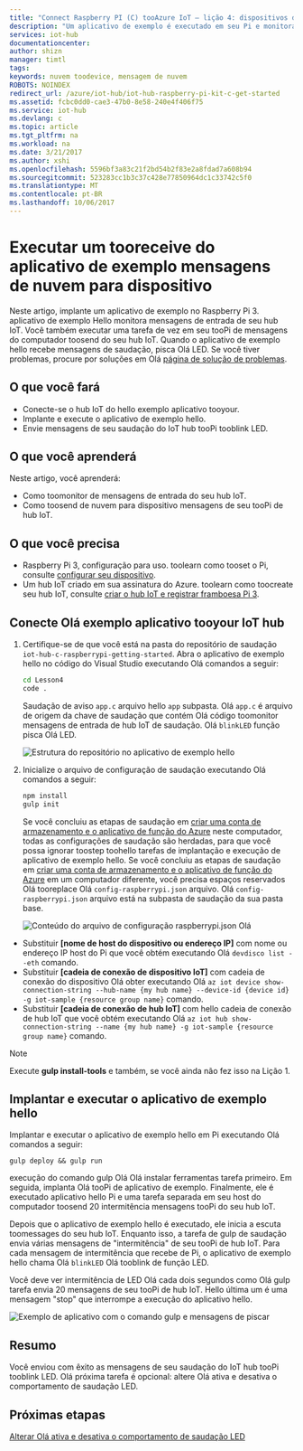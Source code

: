 ```yaml
---
title: "Connect Raspberry PI (C) tooAzure IoT – lição 4: dispositivos de nuvem | Microsoft Docs"
description: "Um aplicativo de exemplo é executado em seu Pi e monitora mensagens de entrada de seu Hub IoT. Uma nova tarefa gulp envia mensagens tooPi do seu Olá de tooblink de hub IoT LED."
services: iot-hub
documentationcenter: 
author: shizn
manager: timtl
tags: 
keywords: nuvem toodevice, mensagem de nuvem
ROBOTS: NOINDEX
redirect_url: /azure/iot-hub/iot-hub-raspberry-pi-kit-c-get-started
ms.assetid: fcbc0dd0-cae3-47b0-8e58-240e4f406f75
ms.service: iot-hub
ms.devlang: c
ms.topic: article
ms.tgt_pltfrm: na
ms.workload: na
ms.date: 3/21/2017
ms.author: xshi
ms.openlocfilehash: 5596bf3a83c21f2bd54b2f83e2a8fdad7a608b94
ms.sourcegitcommit: 523283cc1b3c37c428e77850964dc1c33742c5f0
ms.translationtype: MT
ms.contentlocale: pt-BR
ms.lasthandoff: 10/06/2017
---
```

# <a name="run-a-sample-application-tooreceive-cloud-to-device-messages"></a>Executar um tooreceive do aplicativo de exemplo mensagens de nuvem para dispositivo
Neste artigo, implante um aplicativo de exemplo no Raspberry Pi 3. aplicativo de exemplo Hello monitora mensagens de entrada de seu hub IoT. Você também executar uma tarefa de vez em seu tooPi de mensagens do computador toosend do seu hub IoT. Quando o aplicativo de exemplo hello recebe mensagens de saudação, pisca Olá LED. Se você tiver problemas, procure por soluções em Olá [página de solução de problemas](iot-hub-raspberry-pi-kit-c-troubleshooting.md).

## <a name="what-you-will-do"></a>O que você fará
* Conecte-se o hub IoT do hello exemplo aplicativo tooyour.
* Implante e execute o aplicativo de exemplo hello.
* Envie mensagens de seu saudação do IoT hub tooPi tooblink LED.

## <a name="what-you-will-learn"></a>O que você aprenderá
Neste artigo, você aprenderá:
* Como toomonitor de mensagens de entrada do seu hub IoT.
* Como toosend de nuvem para dispositivo mensagens de seu tooPi de hub IoT.

## <a name="what-you-need"></a>O que você precisa
* Raspberry Pi 3, configuração para uso. toolearn como tooset o Pi, consulte [configurar seu dispositivo](iot-hub-raspberry-pi-kit-c-lesson1-configure-your-device.md).
* Um hub IoT criado em sua assinatura do Azure. toolearn como toocreate seu hub IoT, consulte [criar o hub IoT e registrar framboesa Pi 3](iot-hub-raspberry-pi-kit-c-lesson2-prepare-azure-iot-hub.md).

## <a name="connect-hello-sample-application-tooyour-iot-hub"></a>Conecte Olá exemplo aplicativo tooyour IoT hub
1. Certifique-se de que você está na pasta do repositório de saudação `iot-hub-c-raspberrypi-getting-started`. Abra o aplicativo de exemplo hello no código do Visual Studio executando Olá comandos a seguir:

   ```bash
   cd Lesson4
   code .
   ```

   Saudação de aviso `app.c` arquivo hello `app` subpasta. Olá `app.c` é arquivo de origem da chave de saudação que contém Olá código toomonitor mensagens de entrada de hub IoT de saudação. Olá `blinkLED` função pisca Olá LED.

   ![Estrutura do repositório no aplicativo de exemplo hello](media/iot-hub-raspberry-pi-lessons/lesson4/repo_structure_c.png)
2. Inicialize o arquivo de configuração de saudação executando Olá comandos a seguir:

   ```bash
   npm install
   gulp init
   ```

   Se você concluiu as etapas de saudação em [criar uma conta de armazenamento e o aplicativo de função do Azure](iot-hub-raspberry-pi-kit-c-lesson3-deploy-resource-manager-template.md) neste computador, todas as configurações de saudação são herdadas, para que você possa ignorar toostep toohello tarefas de implantação e execução de aplicativo de exemplo hello. Se você concluiu as etapas de saudação em [criar uma conta de armazenamento e o aplicativo de função do Azure](iot-hub-raspberry-pi-kit-c-lesson3-deploy-resource-manager-template.md) em um computador diferente, você precisa espaços reservados Olá tooreplace Olá `config-raspberrypi.json` arquivo. Olá `config-raspberrypi.json` arquivo está na subpasta de saudação da sua pasta base.

   ![Conteúdo do arquivo de configuração raspberrypi.json Olá](media/iot-hub-raspberry-pi-lessons/lesson4/config_raspberrypi.png)

* Substituir **[nome de host do dispositivo ou endereço IP]** com nome ou endereço IP host do Pi que você obtém executando Olá `devdisco list --eth` comando.
* Substituir **[cadeia de conexão de dispositivo IoT]** com cadeia de conexão do dispositivo Olá obter executando Olá `az iot device show-connection-string --hub-name {my hub name} --device-id {device id} -g iot-sample {resource group name}` comando.
* Substituir **[cadeia de conexão de hub IoT]** com hello cadeia de conexão de hub IoT que você obtém executando Olá `az iot hub show-connection-string --name {my hub name} -g iot-sample {resource group name}` comando.

> [!NOTE]
> Execute **gulp install-tools** e também, se você ainda não fez isso na Lição 1.

## <a name="deploy-and-run-hello-sample-application"></a>Implantar e executar o aplicativo de exemplo hello
Implantar e executar o aplicativo de exemplo hello em Pi executando Olá comandos a seguir:

```
gulp deploy && gulp run
```

execução do comando gulp Olá Olá instalar ferramentas tarefa primeiro. Em seguida, implanta Olá tooPi de aplicativo de exemplo. Finalmente, ele é executado aplicativo hello Pi e uma tarefa separada em seu host do computador toosend 20 intermitência mensagens tooPi do seu hub IoT.

Depois que o aplicativo de exemplo hello é executado, ele inicia a escuta toomessages do seu hub IoT. Enquanto isso, a tarefa de gulp de saudação envia várias mensagens de "intermitência" de seu tooPi de hub IoT. Para cada mensagem de intermitência que recebe de Pi, o aplicativo de exemplo hello chama Olá `blinkLED` Olá tooblink de função LED.

Você deve ver intermitência de LED Olá cada dois segundos como Olá gulp tarefa envia 20 mensagens de seu tooPi de hub IoT. Hello última um é uma mensagem "stop" que interrompe a execução do aplicativo hello.

![Exemplo de aplicativo com o comando gulp e mensagens de piscar](media/iot-hub-raspberry-pi-lessons/lesson4/gulp_blink_c.png)

## <a name="summary"></a>Resumo
Você enviou com êxito as mensagens de seu saudação do IoT hub tooPi tooblink LED. Olá próxima tarefa é opcional: altere Olá ativa e desativa o comportamento de saudação LED.

## <a name="next-steps"></a>Próximas etapas
[Alterar Olá ativa e desativa o comportamento de saudação LED](iot-hub-raspberry-pi-kit-c-lesson4-change-led-behavior.md)
